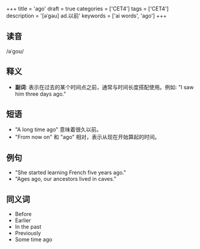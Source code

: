 +++
title = 'ago'
draft = true
categories = ['CET4']
tags = ['CET4']
description = '[əˈgəu] ad.以前'
keywords = ['ai words', 'ago']
+++

## 读音
/əˈɡoʊ/

## 释义
- **副词**: 表示在过去的某个时间点之前，通常与时间长度搭配使用。例如: "I saw him three days ago."

## 短语
- "A long time ago" 意味着很久以前。
- "From now on" 和 "ago" 相对，表示从现在开始算起的时间。

## 例句
- "She started learning French five years ago."
- "Ages ago, our ancestors lived in caves."

## 同义词
- Before
- Earlier
- In the past
- Previously
- Some time ago
